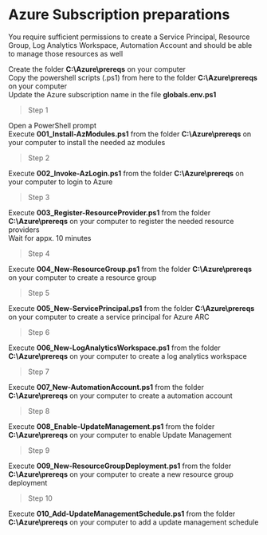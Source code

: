 # Azure Subscription preparations
You require sufficient permissions to create a Service Principal, Resource Group, Log Analytics Workspace, Automation Account and should be able to manage those resources as well<br/>

Create the folder **C:\Azure\prereqs** on your computer<br/>
Copy the powershell scripts (.ps1) from here to the folder **C:\Azure\prereqs** on your computer<br/>
Update the Azure subscription name in the file **globals.env.ps1**<br/>

> Step 1

Open a PowerShell prompt<br/>
Execute **001_Install-AzModules.ps1** from the folder **C:\Azure\prereqs** on your computer to install the needed az modules<br/>

> Step 2

Execute **002_Invoke-AzLogin.ps1** from the folder **C:\Azure\prereqs** on your computer to login to Azure<br/>

> Step 3

Execute **003_Register-ResourceProvider.ps1** from the folder **C:\Azure\prereqs** on your computer to register the needed resource providers<br/>
Wait for appx. 10 minutes<br/>

> Step 4

Execute **004_New-ResourceGroup.ps1** from the folder **C:\Azure\prereqs** on your computer to create a resource group<br/>

> Step 5

Execute **005_New-ServicePrincipal.ps1** from the folder **C:\Azure\prereqs** on your computer to create a service principal for Azure ARC<br/>

> Step 6

Execute **006_New-LogAnalyticsWorkspace.ps1** from the folder **C:\Azure\prereqs** on your computer to create a log analytics workspace<br/>

> Step 7

Execute **007_New-AutomationAccount.ps1** from the folder **C:\Azure\prereqs** on your computer to create a automation account<br/>

> Step 8

Execute **008_Enable-UpdateManagement.ps1** from the folder **C:\Azure\prereqs** on your computer to enable Update Management<br/>

> Step 9

Execute **009_New-ResourceGroupDeployment.ps1** from the folder **C:\Azure\prereqs** on your computer to create a new resource group deployment<br/>

> Step 10

Execute **010_Add-UpdateManagementSchedule.ps1** from the folder **C:\Azure\prereqs** on your computer to add a update management schedule<br/>